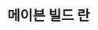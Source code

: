---
layout: post
title: 메이븐 빌드 란
subtitle: 
gh-repo: 
gh-badge: [star, fork, follow]
tags: [Study]
categories : [Other]
---